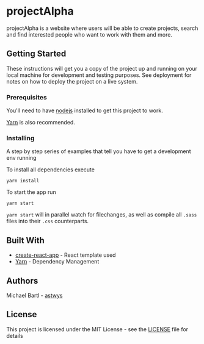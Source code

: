 # projectAlpha

projectAlpha is a website where users will be able to create projects, search and find interested people who want to work with them and more.

## Getting Started

These instructions will get you a copy of the project up and running on your local machine for development and testing purposes. See deployment for notes on how to deploy the project on a live system.

### Prerequisites

You'll need to have [nodejs](https://nodejs.org/en/) installed to get this project to work.

[Yarn](https://yarnpkg.com/lang/en/) is also recommended.

### Installing

A step by step series of examples that tell you have to get a development env running

To install all dependencies execute
```
yarn install
```

To start the app run
```
yarn start
```

```yarn start``` will in parallel watch for filechanges, as well as compile all ```.sass``` files into their ```.css``` counterparts.


## Built With

* [create-react-app](https://github.com/facebookincubator/create-react-app) - React template used
* [Yarn](https://yarnpkg.com/lang/en/) - Dependency Management



## Authors

Michael Bartl - [astwys](https://github.com/astwys)
## License

This project is licensed under the MIT License - see the [LICENSE](LICENSE) file for details